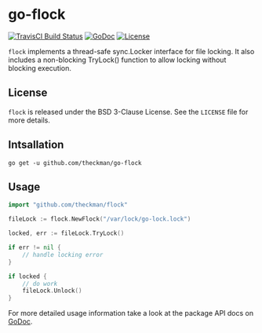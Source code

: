 # go-flock
[![TravisCI Build Status](https://img.shields.io/travis/theckman/go-flock/master.svg?style=flat)](https://travis-ci.org/theckman/go-flock)
[![GoDoc](https://img.shields.io/badge/godoc-go--flock-blue.svg?style=flat)](https://godoc.org/github.com/theckman/go-flock)
[![License](https://img.shields.io/badge/license-BSD_3--Clause-brightgreen.svg?style=flat)](https://github.com/theckman/go-flock/blob/master/LICENSE)

`flock` implements a thread-safe sync.Locker interface for file locking. It also
includes a non-blocking TryLock() function to allow locking without blocking execution.

## License
`flock` is released under the BSD 3-Clause License. See the `LICENSE` file for more details.

## Intsallation
```
go get -u github.com/theckman/go-flock
```

## Usage
```Go
import "github.com/theckman/flock"

fileLock := flock.NewFlock("/var/lock/go-lock.lock")

locked, err := fileLock.TryLock()

if err != nil {
	// handle locking error
}

if locked {
	// do work
	fileLock.Unlock()
}
```

For more detailed usage information take a look at the package API docs on
[GoDoc](https://godoc.org/github.com/theckman/go-flock).
